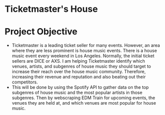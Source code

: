 # Ticketmaster's House

# Project Objective
- Ticketmaster is a leading ticket seller for many events. However, an area where they are less prominent is house music events. There is a house music event every weekend in Los Angeles. Normally, the initial ticket sellers are DICE or AXS. I am helping Ticketmaster identify which venues, artists, and subgenres of house music they should target to increase their reach over the house music community. Therefore, increasing their revenue and reputation and also beating out their competitors.
- This will be done by using the Spotify API to gather data on the top subgenres of house music and the most popular artists in those subgenres. Then by webscraping EDM Train for upcoming events, the venues they are held at, and which venues are most popular for house music. 
